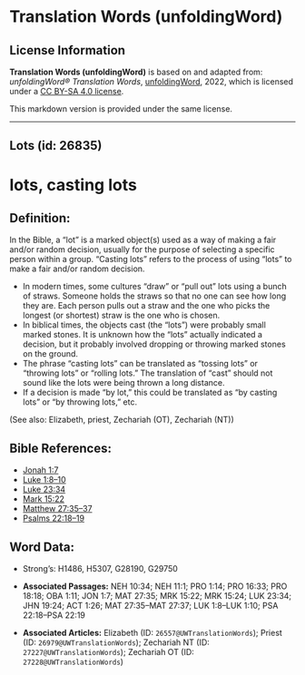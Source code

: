 # Translation Words (unfoldingWord)

## License Information

**Translation Words (unfoldingWord)** is based on and adapted from: _unfoldingWord® Translation Words_, [unfoldingWord](https://unfoldingword.org/utw), 2022, which is licensed under a [CC BY-SA 4.0 license](https://creativecommons.org/licenses/by-sa/4.0/legalcode.en).

This markdown version is provided under the same license.



--------------------------------

## Lots (id: 26835)

lots, casting lots
==================

Definition:
-----------

In the Bible, a “lot” is a marked object(s) used as a way of making a fair and/or random decision, usually for the purpose of selecting a specific person within a group. “Casting lots” refers to the process of using “lots” to make a fair and/or random decision.

* In modern times, some cultures “draw” or “pull out” lots using a bunch of straws. Someone holds the straws so that no one can see how long they are. Each person pulls out a straw and the one who picks the longest (or shortest) straw is the one who is chosen.
* In biblical times, the objects cast (the “lots”) were probably small marked stones. It is unknown how the “lots” actually indicated a decision, but it probably involved dropping or throwing marked stones on the ground.
* The phrase “casting lots” can be translated as “tossing lots” or “throwing lots” or “rolling lots.” The translation of “cast” should not sound like the lots were being thrown a long distance.
* If a decision is made “by lot,” this could be translated as “by casting lots” or “by throwing lots,” etc.

(See also: Elizabeth, priest, Zechariah (OT), Zechariah (NT))

Bible References:
-----------------

* [Jonah 1:7](https://ref.ly/Jonah1:7)
* [Luke 1:8–10](https://ref.ly/Luke1:8-Luke1:10)
* [Luke 23:34](https://ref.ly/Luke23:34)
* [Mark 15:22](https://ref.ly/Mark15:22)
* [Matthew 27:35–37](https://ref.ly/Matt27:35-Matt27:37)
* [Psalms 22:18–19](https://ref.ly/Ps22:18-Ps22:19)

Word Data:
----------

* Strong’s: H1486, H5307, G28190, G29750

* **Associated Passages:** NEH 10:34; NEH 11:1; PRO 1:14; PRO 16:33; PRO 18:18; OBA 1:11; JON 1:7; MAT 27:35; MRK 15:22; MRK 15:24; LUK 23:34; JHN 19:24; ACT 1:26; MAT 27:35–MAT 27:37; LUK 1:8–LUK 1:10; PSA 22:18–PSA 22:19
* **Associated Articles:** Elizabeth (ID: `26557@UWTranslationWords`); Priest (ID: `26979@UWTranslationWords`); Zechariah NT (ID: `27227@UWTranslationWords`); Zechariah OT (ID: `27228@UWTranslationWords`)

